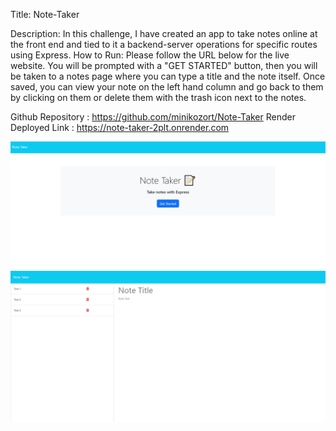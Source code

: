 Title: 
Note-Taker


Description:
In this challenge, I have created an app to take notes online at the front end and tied to it a backend-server operations for specific routes using Express.
How to Run:
Please follow the URL below for the live website. You will be prompted with a "GET STARTED" button, then you will be taken to a notes page where you can type a title and the note itself. Once saved, you can view your note on the left hand column and go back to them by clicking on them or delete them with the trash icon next to the notes.

Github Repository : https://github.com/minikozort/Note-Taker
Render Deployed Link : https://note-taker-2plt.onrender.com

![alt text](./Pictures/Note-Taker-Notes-Index-Page.PNG)
![alt text](./Pictures/Note-Taker-Notes-Page.PNG)